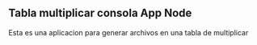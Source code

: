 ## Tabla multiplicar consola App Node

Esta es una aplicacion para generar archivos en una tabla de multiplicar